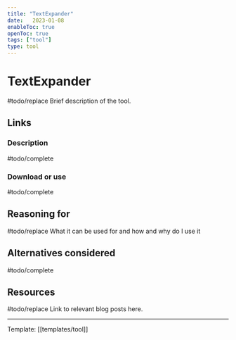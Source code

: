 ```yaml
---
title: "TextExpander"
date:   2023-01-08
enableToc: true
openToc: true
tags: ["tool"]
type: tool
---
```

# TextExpander
#todo/replace  Brief description of the tool.

## Links
### Description
#todo/complete
### Download or use
#todo/complete
## Reasoning for
#todo/replace What it can be used for and how and why do I use it
## Alternatives considered
#todo/complete
## Resources
#todo/replace Link to relevant blog posts here.

---
Template: [[templates/tool]]